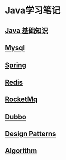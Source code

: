 # Java学习笔记


## [Java 基础知识](./Java.html)
## [Mysql](./Java.html)
## [Spring](./Java.html)
## [Redis](./Java.html)
## [RocketMq](./Java.html)
## [Dubbo](./Java.html)
## [Design Patterns](./Java.html)
## [Algorithm](./Java.html)

